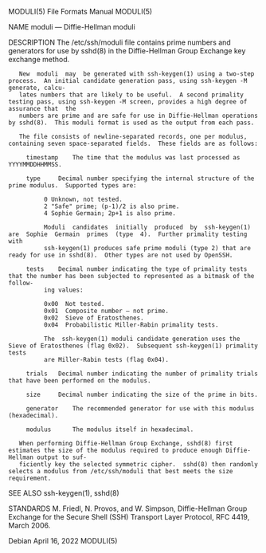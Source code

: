 MODULI(5)							      File Formats Manual							     MODULI(5)

NAME
       moduli — Diffie-Hellman moduli

DESCRIPTION
       The /etc/ssh/moduli file contains prime numbers and generators for use by sshd(8) in the Diffie-Hellman Group Exchange key exchange method.

       New  moduli  may	 be generated with ssh-keygen(1) using a two-step process.  An initial candidate generation pass, using ssh-keygen -M generate, calcu‐
       lates numbers that are likely to be useful.  A second primality testing pass, using ssh-keygen -M screen, provides a high degree of assurance that  the
       numbers are prime and are safe for use in Diffie-Hellman operations by sshd(8).	This moduli format is used as the output from each pass.

       The file consists of newline-separated records, one per modulus, containing seven space-separated fields.  These fields are as follows:

	     timestamp	  The time that the modulus was last processed as YYYYMMDDHHMMSS.

	     type	  Decimal number specifying the internal structure of the prime modulus.  Supported types are:

			  0	Unknown, not tested.
			  2	"Safe" prime; (p-1)/2 is also prime.
			  4	Sophie Germain; 2p+1 is also prime.

			  Moduli  candidates  initially	 produced  by  ssh-keygen(1)  are  Sophie  Germain  primes  (type  4).	Further primality testing with
			  ssh-keygen(1) produces safe prime moduli (type 2) that are ready for use in sshd(8).	Other types are not used by OpenSSH.

	     tests	  Decimal number indicating the type of primality tests that the number has been subjected to represented as a bitmask of the  follow‐
			  ing values:

			  0x00	Not tested.
			  0x01	Composite number – not prime.
			  0x02	Sieve of Eratosthenes.
			  0x04	Probabilistic Miller-Rabin primality tests.

			  The  ssh-keygen(1) moduli candidate generation uses the Sieve of Eratosthenes (flag 0x02).  Subsequent ssh-keygen(1) primality tests
			  are Miller-Rabin tests (flag 0x04).

	     trials	  Decimal number indicating the number of primality trials that have been performed on the modulus.

	     size	  Decimal number indicating the size of the prime in bits.

	     generator	  The recommended generator for use with this modulus (hexadecimal).

	     modulus	  The modulus itself in hexadecimal.

       When performing Diffie-Hellman Group Exchange, sshd(8) first estimates the size of the modulus required to produce enough Diffie-Hellman output to suf‐
       ficiently key the selected symmetric cipher.  sshd(8) then randomly selects a modulus from /etc/ssh/moduli that best meets the size requirement.

SEE ALSO
       ssh-keygen(1), sshd(8)

STANDARDS
       M. Friedl, N. Provos, and W. Simpson, Diffie-Hellman Group Exchange for the Secure Shell (SSH) Transport Layer Protocol, RFC 4419, March 2006.

Debian									April 16, 2022								     MODULI(5)
